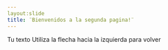 ```yaml
---
layout:slide
title: ¨Bienvenidos a la segunda pagina!¨
---
```

Tu texto
Utiliza la flecha hacia la izquierda para volver
